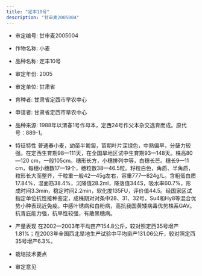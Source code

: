 ```yaml
---
title: "定丰10号"
description: "甘审麦2005004"
---
```

* 审定编号:  甘审麦2005004

*  作物名称:  小麦

*  品种名称:  定丰10号

*  审定年份:  2005

*  审定单位:  甘肃省

* 育种者:  甘肃省定西市旱农中心

*  申请者:  甘肃省定西市旱农中心

*  品种来源:  1988年以渭春1号作母本，定西24号作父本杂交选育而成。原代号：889-1。

*  特征特性
普通春小麦，幼苗半匍匐，苗期叶片深绿色，中熟偏早，分蘖力较强。在定西生育期98—111天，在全国旱地区试中生育期93—148天。株高80—120 cm，一般105cm。穗形长方，小穗排列中等，白穗长芒。穗长9—11 cm，每穗小穗数17—19个，穗粒数38—46.5粒。籽粒白色，角质、半角质，粒形长大而整齐，千粒重一般42—45g左右，容重777—824g/L。含粗蛋白质17.84%，湿面筋38.4%，沉降值28.2ml，降落值344S，吸水率60.7%，形成时间3.3min，稳定时间2.2min，软化度135FU，评价值44.5。经国家区试指定单位抗性接种鉴定，成株期对对条中28、31、32号，Su4和Hy8等混合优势小种表现近免疫。中感叶锈病和白粉病，高抗我国黄矮病毒优势株系GAV。抗青庇能力强，抗旱性较强，有散黑穗病。

*  产量表现
在2002—2003年平均亩产154.8公斤，较对照定西35号增产1.81%；在2003年全国西北旱地生产试验中平均亩产131.06公斤，较对照定西35号增产6.3%。

*  栽培技术要点


*  审定意见

